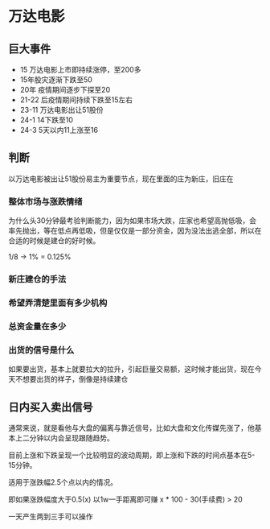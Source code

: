 # 万达电影


## 巨大事件

- 15 万达电影上市即持续涨停，至200多
- 15年股灾逐渐下跌至50
- 20年 疫情期间逐步下探至20
- 21-22 后疫情期间持续下跌至15左右
- 23-11 万达电影出让51股份
- 24-1 14下跌至10
- 24-3 5天以内11上涨至16

## 判断

以万达电影被出让51股份易主为重要节点，现在里面的庄为新庄，旧庄在

### 整体市场与涨跌情绪

为什么头30分钟最考验判断能力，因为如果市场大跌，庄家也希望高抛低吸，会率先抛出，等在低点再低吸，但是仅仅是一部分资金，因为没法出逃全部，所以在合适的时候是建仓的好时候。

1/8 -> 1% = 0.125%

### 新庄建仓的手法



### 希望弄清楚里面有多少机构



### 总资金量在多少



### 出货的信号是什么



如果要出货，基本上就要拉大的拉升，引起巨量交易额，这时候才能出货，现在今天不想要出货的样子，倒像是持续建仓


## 日内买入卖出信号

通常来说，就是看他与大盘的偏离与靠近信号，比如大盘和文化传媒先涨了，他基本上二分钟以内会呈现跟随趋势。

目前上涨和下跌呈现一个比较明显的波动周期，即上涨和下跌的时间点基本在5-15分钟。

适用于涨跌幅2.5个点以内的情况。

即如果涨跌幅度大于0.5(x) 以1w一手距离即可赚 x * 100 - 30(手续费) > 20

一天产生两到三手可以操作